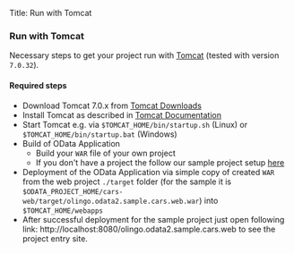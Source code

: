 Title: Run with Tomcat

### Run with Tomcat
Necessary steps to get your project run with [Tomcat](http://tomcat.apache.org/index.html) (tested with version `7.0.32`).

#### Required steps
  * Download Tomcat 7.0.x from [Tomcat Downloads](http://tomcat.apache.org/download-70.cgi)
  * Install Tomcat as described in [Tomcat Documentation](http://tomcat.apache.org/tomcat-7.0-doc/setup.html)
  * Start Tomcat e.g. via `$TOMCAT_HOME/bin/startup.sh` (Linux) or `$TOMCAT_HOME/bin/startup.bat` (Windows)
  * Build of OData Application
    * Build your `WAR` file of your own project
    * If you don't have a project the follow our sample project setup [here](/doc/odata2/sample-setup.html)
  * Deployment of the OData Application via simple copy of created `WAR` from the web project `./target` folder (for the sample it is `$ODATA_PROJECT_HOME/cars-web/target/olingo.odata2.sample.cars.web.war`) into `$TOMCAT_HOME/webapps`
  * After successful deployment for the sample project just open following link: http://localhost:8080/olingo.odata2.sample.cars.web to see the project entry site.